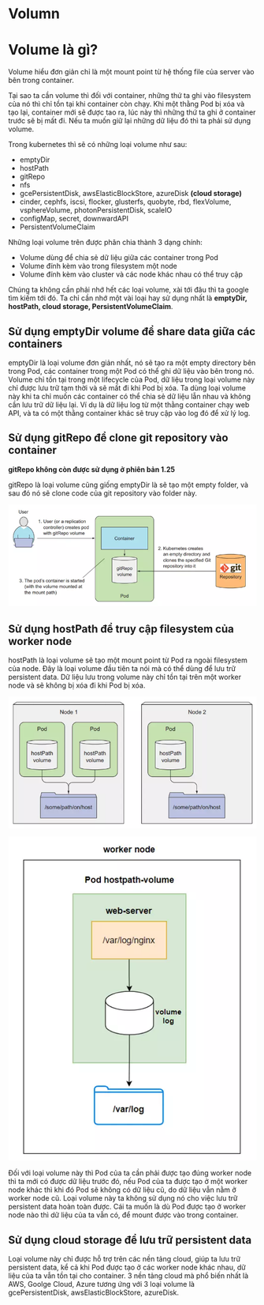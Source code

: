 # Volumn

# **Volume là gì?**

Volume hiểu đơn giản chỉ là một mount point từ hệ thống file của server vào bên trong container.

Tại sao ta cần volume thì đối với container, những thứ ta ghi vào filesystem của nó thì chỉ tồn tại khi container còn chạy. Khi một thằng Pod bị xóa và tạo lại, container mới sẽ được tao ra, lúc này thì những thứ ta ghi ở container trước sẽ bị mất đi. Nếu ta muốn giữ lại những dữ liệu đó thì ta phải sử dụng volume.

Trong kubernetes thì sẽ có những loại volume như sau:

- emptyDir
- hostPath
- gitRepo
- nfs
- gcePersistentDisk, awsElasticBlockStore, azureDisk **(cloud storage)**
- cinder, cephfs, iscsi, flocker, glusterfs, quobyte, rbd, flexVolume, vsphereVolume, photonPersistentDisk, scaleIO
- configMap, secret, downwardAPI
- PersistentVolumeClaim

Những loại volume trên được phân chia thành 3 dạng chính:

- Volume dùng để chia sẻ dữ liệu giữa các container trong Pod
- Volume đính kèm vào trong filesystem một node
- Volume đính kèm vào cluster và các node khác nhau có thể truy cập

Chúng ta không cần phải nhớ hết các loại volume, xài tới đâu thì ta google tìm kiếm tới đó. Ta chỉ cần nhớ một vài loại hay sử dụng nhất là **emptyDir, hostPath, cloud storage, PersistentVolumeClaim**. 

## **Sử dụng emptyDir volume để share data giữa các containers**

emptyDir là loại volume đơn giản nhất, nó sẽ tạo ra một empty directory bên trong Pod, các container trong một Pod có thể ghi dữ liệu vào bên trong nó. Volume chỉ tồn tại trong một lifecycle của Pod, dữ liệu trong loại volume này chỉ được lưu trữ tạm thời và sẽ mất đi khi Pod bị xóa. Ta dùng loại volume này khi ta chỉ muốn các container có thể chia sẻ dữ liệu lẫn nhau và không cần lưu trữ dữ liệu lại. Ví dụ là dữ liệu log từ một thằng container chạy web API, và ta có một thằng container khác sẽ truy cập vào log đó để xử lý log.

## **Sử dụng gitRepo để clone git repository vào container**

**gitRepo không còn được sử dụng ở phiên bản 1.25**

gitRepo là loại volume cũng giống emptyDir là sẽ tạo một empty folder, và sau đó nó sẽ clone code của git repository vào folder này.

![Untitled](Volumn%208ea0b377417a49f3ad08aa19b0b6ec4c/Untitled.png)

## **Sử dụng hostPath để truy cập filesystem của worker node**

hostPath là loại volume sẽ tạo một mount point từ Pod ra ngoài filesystem của node. Đây là loại volume đầu tiên ta nói mà có thể dùng để lưu trữ persistent data. Dữ liệu lưu trong volume này chỉ tồn tại trên một worker node và sẽ không bị xóa đi khi Pod bị xóa.

![Untitled](Volumn%208ea0b377417a49f3ad08aa19b0b6ec4c/Untitled%201.png)

![Untitled](Volumn%208ea0b377417a49f3ad08aa19b0b6ec4c/Untitled%202.png)

Đối với loại volume này thì Pod của ta cần phải được tạo đúng worker node thì ta mới có được dữ liệu trước đó, nếu Pod của ta được tạo ở một worker node khác thì khi đó Pod sẽ không có dữ liệu cũ, do dữ liệu vẫn nằm ở worker node cũ. Loại volume này ta không sử dụng nó cho việc lưu trữ persistent data hoàn toàn được. Cái ta muốn là dù Pod được tạo ở worker node nào thì dữ liệu của ta vẫn có, để mount được vào trong container.

## **Sử dụng cloud storage để lưu trữ persistent data**

Loại volume này chỉ được hỗ trợ trên các nền tảng cloud, giúp ta lưu trữ persistent data, kể cả khi Pod được tạo ở các worker node khác nhau, dữ liệu của ta vẫn tồn tại cho container. 3 nền tảng cloud mà phổ biến nhất là AWS, Goolge Cloud, Azure tương ứng với 3 loại volume là gcePersistentDisk, awsElasticBlockStore, azureDisk.